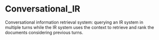 # Conversational_IR
Conversational information retrieval system: querying an IR system in multiple turns while the IR system uses the context to retrieve and rank the documents considering previous turns. 
